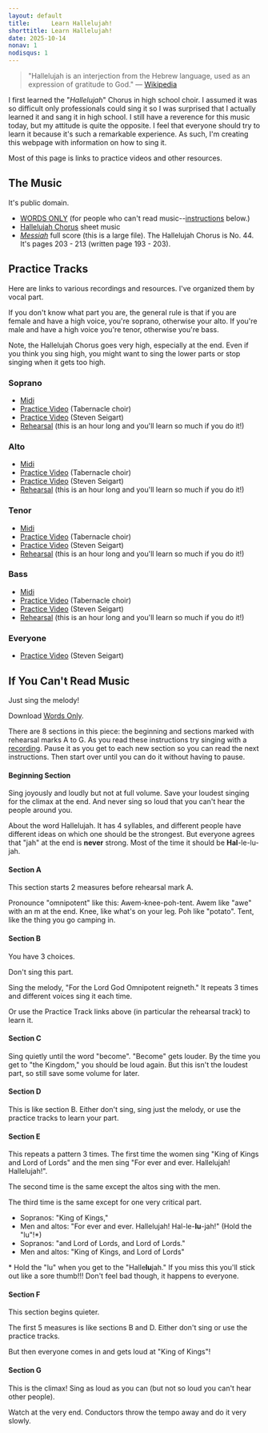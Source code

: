 ```yaml
---
layout: default
title:      Learn Hallelujah!
shorttitle: Learn Hallelujah!
date: 2025-10-14
nonav: 1
nodisqus: 1
---
```


> "Hallelujah is an interjection from the Hebrew language, used as an expression of gratitude to God."
> &mdash; [Wikipedia](https://en.wikipedia.org/wiki/Hallelujah)

I first learned the "*Hallelujah*" Chorus in high school choir. I assumed it was so difficult only professionals could sing it so I was surprised that I actually learned it and sang it in high school. I still have a reverence for this music today, but my attitude is quite the opposite. I feel that everyone should try to learn it because it's such a remarkable experience. As such, I'm creating this webpage with information on how to sing it.

Most of this page is links to practice videos and other resources.

## The Music

It's public domain.

- [WORDS ONLY](dl/Hallelujah%20Chorus.pdf) (for people who can't read music--[instructions](#nosheetmusic) below.)
- [Hallelujah Chorus](https://imslp.org/wiki/Special:ImagefromIndex/41602/hfhg) sheet music
- [*Messiah*](https://s9.imslp.org/files/imglnks/usimg/6/6f/IMSLP11870-Handel_Messiah_Schirmer_1912.pdf) full score (this is a large file). The Hallelujah Chorus is No. 44. It's pages 203 - 213 (written page 193 - 203).

## Practice Tracks

Here are links to various recordings and resources. I've organized them by vocal part.

If you don't know what part you are, the general rule is that if you are female and have a high voice, you're soprano, otherwise your alto. If you're male and have a high voice you're tenor, otherwise you're bass.

Note, the Hallelujah Chorus goes very high, especially at the end. Even if you think you sing high, you might want to sing the lower parts or stop singing when it gets too high.

### Soprano

- [Midi](https://choralmusictutor.com/?f=https%3A%2F%2Flearnchoralmusic.co.uk%2FHandel%2FMessiah%2F42-allel.mid&t02e=y&ref=CMT)
- [Practice Video](https://www.youtube.com/watch?v=GUhfh9DDeis&t=42s) (Tabernacle choir)
- [Practice Video](https://www.youtube.com/watch?v=aKcWt8irMZw) (Steven Seigart)
- [Rehearsal](https://www.youtube.com/watch?v=NLMhXtwGhpQ&t=474s) (this is an hour long and you'll learn so much if you do it!)

### Alto

- [Midi](https://choralmusictutor.com/?f=https%3A%2F%2Flearnchoralmusic.co.uk%2FHandel%2FMessiah%2F42-allel.mid&t03e=y&ref=CMT)
- [Practice Video](https://www.youtube.com/watch?v=WXHJBvOM_mU&t=42s) (Tabernacle choir)
- [Practice Video](https://www.youtube.com/watch?v=WRxMn4KH9Zw) (Steven Seigart)
- [Rehearsal](https://www.youtube.com/watch?v=agjs-zsm5ss&t=1158s) (this is an hour long and you'll learn so much if you do it!)

### Tenor

- [Midi](https://choralmusictutor.com/?f=https%3A%2F%2Flearnchoralmusic.co.uk%2FHandel%2FMessiah%2F42-allel.mid&t04e=y&ref=CMT)
- [Practice Video](https://www.youtube.com/watch?v=TpfNJmOPQOI&t=42s) (Tabernacle choir)
- [Practice Video](https://www.youtube.com/watch?v=KXBdQqNbneE) (Steven Seigart)
- [Rehearsal](https://www.youtube.com/watch?v=SDFLzHeFHEA&t=564s) (this is an hour long and you'll learn so much if you do it!)

### Bass

- [Midi](https://choralmusictutor.com/?f=https%3A%2F%2Flearnchoralmusic.co.uk%2FHandel%2FMessiah%2F42-allel.mid&t05e=y&ref=CMT)
- [Practice Video](https://www.youtube.com/watch?v=Dv3BLd3GC-c&t=42s) (Tabernacle choir)
- [Practice Video](https://www.youtube.com/watch?v=3cgaoD_RfKA) (Steven Seigart)
- [Rehearsal](https://www.youtube.com/live/3mSQUMP9Tms?t=450s) (this is an hour long and you'll learn so much if you do it!)

### Everyone

- [Practice Video](https://www.youtube.com/watch?v=-tvJUsO0FrY) (Steven Seigart)

<a name="nosheetmusic"></a>

## If You Can't Read Music

Just sing the melody!

Download [Words Only](dl/Hallelujah%20Chorus.pdf).

There are 8 sections in this piece: the beginning and sections marked with rehearsal marks A to G. As you read these instructions try singing with a [recording](https://www.youtube.com/watch?v=1Rf3WK_IJ1g). Pause it as you get to each new section so you can read the next instructions. Then start over until you can do it without having to pause.

#### Beginning Section

Sing joyously and loudly but not at full volume. Save your loudest singing for the climax at the end. And never sing so loud that you can't hear the people around you.

About the word Hallelujah. It has 4 syllables, and different people have different ideas on which one should be the strongest. But everyone agrees that "jah" at the end is **never** strong. Most of the time it should be **Hal**-le-lu-jah.

#### Section A

This section starts 2 measures before rehearsal mark A.

Pronounce "omnipotent" like this: Awem-knee-poh-tent. Awem like "awe" with an m at the end. Knee, like what's on your leg. Poh like "potato". Tent, like the thing you go camping in.

#### Section B

You have 3 choices.

Don't sing this part.

Sing the melody, "For the Lord God Omnipotent reigneth." It repeats 3 times and different voices sing it each time.

Or use the Practice Track links above (in particular the rehearsal track) to learn it.

#### Section C

Sing quietly until the word "become". "Become" gets louder. By the time you get to "the Kingdom," you should be loud again. But this isn't the loudest part, so still save some volume for later.

#### Section D

This is like section B. Either don't sing, sing just the melody, or use the practice tracks to learn your part.

#### Section E

This repeats a pattern 3 times. The first time the women sing "King of Kings and Lord of Lords" and the men sing "For ever and ever. Hallelujah! Hallelujah!".

The second time is the same except the altos sing with the men.

The third time is the same except for one very critical part.
 
- Sopranos: "King of Kings,"
- Men and altos: "For ever and ever. Hallelujah! Hal-le-**lu**-jah!" (Hold the "lu"!*)
- Sopranos: "and Lord of Lords, and Lord of Lords."
- Men and altos: "King of Kings, and Lord of Lords"

\* Hold the "lu" when you get to the "Halle**lu**jah." If you miss this you'll stick out like a sore thumb!!! Don't feel bad though, it happens to everyone.

#### Section F

This section begins quieter.

The first 5 measures is like sections B and D. Either don't sing or use the practice tracks.

But then everyone comes in and gets loud at "King of Kings"!

#### Section G

This is the climax! Sing as loud as you can (but not so loud you can't hear other people).

Watch at the very end. Conductors throw the tempo away and do it very slowly.